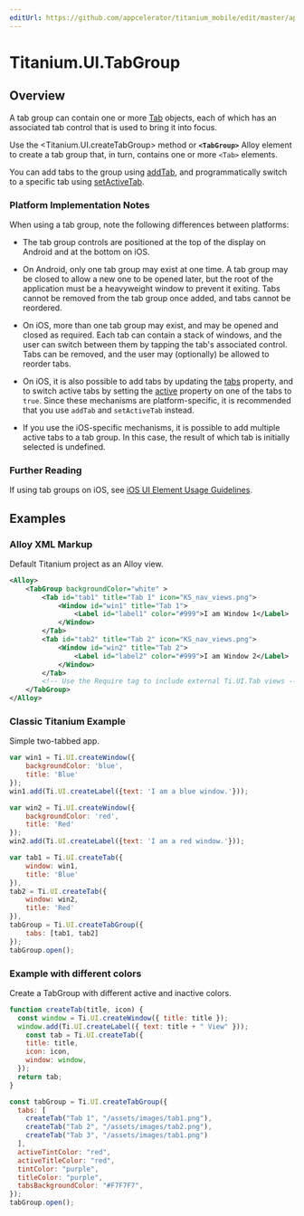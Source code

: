 ```yaml
---
editUrl: https://github.com/appcelerator/titanium_mobile/edit/master/apidoc/Titanium/UI/TabGroup.yml
---
```

# Titanium.UI.TabGroup

<TypeHeader/>

## Overview

A tab group can contain one or more [Tab](Titanium.UI.Tab) objects, each of which has an
associated tab control that is used to bring it into focus.

Use the <Titanium.UI.createTabGroup> method or **`<TabGroup>`** Alloy element to create a tab group
that, in turn, contains one or more `<Tab>` elements.

You can add tabs to the group using [addTab](Titanium.UI.TabGroup.addTab), and programmatically
switch to a specific tab using [setActiveTab](Titanium.UI.TabGroup.setActiveTab).

### Platform Implementation Notes

When using a tab group, note the following differences between platforms:

* The tab group controls are positioned at the top of the display on Android and at the bottom
on iOS.

* On Android, only one tab group may exist at one time. A tab group may be closed to allow a new
one to be opened later, but the root of the application must be a heavyweight window to prevent
it exiting. Tabs cannot be removed from the tab group once added, and tabs cannot be reordered.

* On iOS, more than one tab group may exist, and may be opened and closed as required.
Each tab can contain a stack of windows, and the user can switch between them by tapping the
tab's associated control. Tabs can be removed, and the user may (optionally) be allowed to
reorder tabs.

* On iOS, it is also possible to add tabs by updating the
[tabs](Titanium.UI.TabGroup.tabs) property, and to switch active tabs by setting the
[active](Titanium.UI.Tab.active) property on one of the tabs to `true`. Since these mechanisms
are platform-specific, it is recommended that you use `addTab` and `setActiveTab` instead.

* If you use the iOS-specific mechanisms, it is possible to add multiple active tabs
to a tab group. In this case, the result of which tab is initially selected is undefined.

### Further Reading

If using tab groups on iOS, see
[iOS UI Element Usage Guidelines](https://developer.apple.com/ios/human-interface-guidelines/bars/tab-bars/).

## Examples

### Alloy XML Markup

Default Titanium project as an Alloy view.

``` xml
<Alloy>
    <TabGroup backgroundColor="white" >
        <Tab id="tab1" title="Tab 1" icon="KS_nav_views.png">
            <Window id="win1" title="Tab 1">
                <Label id="label1" color="#999">I am Window 1</Label>
            </Window>
        </Tab>
        <Tab id="tab2" title="Tab 2" icon="KS_nav_views.png">
            <Window id="win2" title="Tab 2">
                <Label id="label2" color="#999">I am Window 2</Label>
            </Window>
        </Tab>
        <!-- Use the Require tag to include external Ti.UI.Tab views -->
    </TabGroup>
</Alloy>
```

### Classic Titanium Example

Simple two-tabbed app.

``` js
var win1 = Ti.UI.createWindow({
    backgroundColor: 'blue',
    title: 'Blue'
});
win1.add(Ti.UI.createLabel({text: 'I am a blue window.'}));

var win2 = Ti.UI.createWindow({
    backgroundColor: 'red',
    title: 'Red'
});
win2.add(Ti.UI.createLabel({text: 'I am a red window.'}));

var tab1 = Ti.UI.createTab({
    window: win1,
    title: 'Blue'
}),
tab2 = Ti.UI.createTab({
    window: win2,
    title: 'Red'
}),
tabGroup = Ti.UI.createTabGroup({
    tabs: [tab1, tab2]
});
tabGroup.open();
```

### Example with different colors

Create a TabGroup with different active and inactive colors.

``` js
function createTab(title, icon) {
  const window = Ti.UI.createWindow({ title: title });
  window.add(Ti.UI.createLabel({ text: title + " View" }));
    const tab = Ti.UI.createTab({
    title: title,
    icon: icon,
    window: window,
  });
  return tab;
}

const tabGroup = Ti.UI.createTabGroup({
  tabs: [
    createTab("Tab 1", "/assets/images/tab1.png"),
    createTab("Tab 2", "/assets/images/tab2.png"),
    createTab("Tab 3", "/assets/images/tab1.png")
  ],
  activeTintColor: "red",
  activeTitleColor: "red",
  tintColor: "purple",
  titleColor: "purple",
  tabsBackgroundColor: "#F7F7F7",
});
tabGroup.open();
```

<ApiDocs/>
